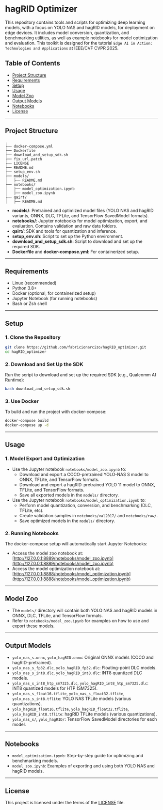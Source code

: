 # hagRID Optimizer

This repository contains tools and scripts for optimizing deep learning models, with a focus on YOLO NAS and hagRID models, for deployment on edge devices. It includes model conversion, quantization, and benchmarking utilities, as well as example notebooks for model optimization and evaluation. This toolkit is designed for the tutorial `Edge AI in Action: Technologies and Applications` at IEEE/CVF CVPR 2025.

## Table of Contents

- [Project Structure](#project-structure)
- [Requirements](#requirements)
- [Setup](#setup)
- [Usage](#usage)
- [Model Zoo](#model-zoo)
- [Output Models](#output-models)
- [Notebooks](#notebooks)
- [License](#license)

---

## Project Structure

```
.
├── docker-compose.yml
├── Dockerfile
├── download_and_setup_sdk.sh
├── fix_url.patch
├── LICENSE
├── README.md
├── setup_env.sh
├── models/
│   ├── README.md
├── notebooks/
│   ├── model_optimization.ipynb
│   ├── model_zoo.ipynb
├── qairt/
│   ├── README.md
```

- **models/**: Pretrained and optimized model files (YOLO NAS and hagRID variants, ONNX, DLC, TFLite, and TensorFlow SavedModel formats).
- **notebooks/**: Jupyter notebooks for model optimization, export, and evaluation. Contains validation and raw data folders.
- **qairt/**: SDK and tools for quantization and inference.
- **setup_env.sh**: Script to set up the Python environment.
- **download_and_setup_sdk.sh**: Script to download and set up the required SDK.
- **Dockerfile** and **docker-compose.yml**: For containerized setup.

---

## Requirements

- Linux (recommended)
- Python 3.8+
- Docker (optional, for containerized setup)
- Jupyter Notebook (for running notebooks)
- Bash or Zsh shell

---

## Setup

### 1. Clone the Repository

```zsh
git clone https://github.com/fabricionarcizo/hagRID_optimizer.git
cd hagRID_optimizer
```

### 2. Download and Set Up the SDK

Run the script to download and set up the required SDK (e.g., Qualcomm AI Runtime):

```zsh
bash download_and_setup_sdk.sh
```

### 3. Use Docker

To build and run the project with docker-compose:

```zsh
docker-compose build
docker-compose up -d
```

---

## Usage

### 1. Model Export and Optimization

- Use the Jupyter notebook `notebooks/model_zoo.ipynb` to:
  - Download and export a COCO-pretrained YOLO-NAS S model to ONNX, TFLite, and TensorFlow formats.
  - Download and export a hagRID-pretrained YOLO 11 model to ONNX, TFLite, and TensorFlow formats.
  - Save all exported models in the `models/` directory.
- Use the Jupyter notebook `notebooks/model_optimization.ipynb` to:
  - Perform model quantization, conversion, and benchmarking (DLC, TFLite, etc).
  - Create validation samples in `notebooks/val2017/` and `notebooks/raw/`.
  - Save optimized models in the `models/` directory.

### 2. Running Notebooks

The docker-compose setup will automatically start Jupyter Notebooks:

- Access the model zoo notebook at:  
  [http://127.0.0.1:8889/notebooks/model_zoo.ipynb](http://127.0.0.1:8889/notebooks/model_zoo.ipynb)
- Access the model optimization notebook at:  
  [http://127.0.0.1:8888/notebooks/model_optimization.ipynb](http://127.0.0.1:8888/notebooks/model_optimization.ipynb)

---

## Model Zoo

- The `models/` directory will contain both YOLO NAS and hagRID models in ONNX, DLC, TFLite, and TensorFlow formats.
- Refer to `notebooks/model_zoo.ipynb` for examples on how to use and export these models.

---

## Output Models

- `yolo_nas_s.onnx`, `yolo_hagRID.onnx`: Original ONNX models (COCO and hagRID-pretrained).
- `yolo_nas_s_fp32.dlc`, `yolo_hagRID_fp32.dlc`: Floating-point DLC models.
- `yolo_nas_s_int8.dlc`, `yolo_hagRID_int8.dlc`: INT8 quantized DLC models.
- `yolo_nas_s_int8_htp_sm7325.dlc`, `yolo_hagRID_int8_htp_sm7325.dlc`: INT8 quantized models for HTP (SM7325).
- `yolo_nas_s_float16.tflite`, `yolo_nas_s_float32.tflite`, `yolo_nas_s_int8.tflite`: YOLO NAS TFLite models (various quantizations).
- `yolo_hagRID_float16.tflite`, `yolo_hagRID_float32.tflite`, `yolo_hagRID_int8.tflite`: hagRID TFLite models (various quantizations).
- `yolo_nas_s/`, `yolo_hagRID/`: TensorFlow SavedModel directories for each model.

---

## Notebooks

- `model_optimization.ipynb`: Step-by-step guide for optimizing and benchmarking models.
- `model_zoo.ipynb`: Examples of exporting and using both YOLO NAS and hagRID models.

---

## License

This project is licensed under the terms of the [LICENSE](LICENSE) file.
